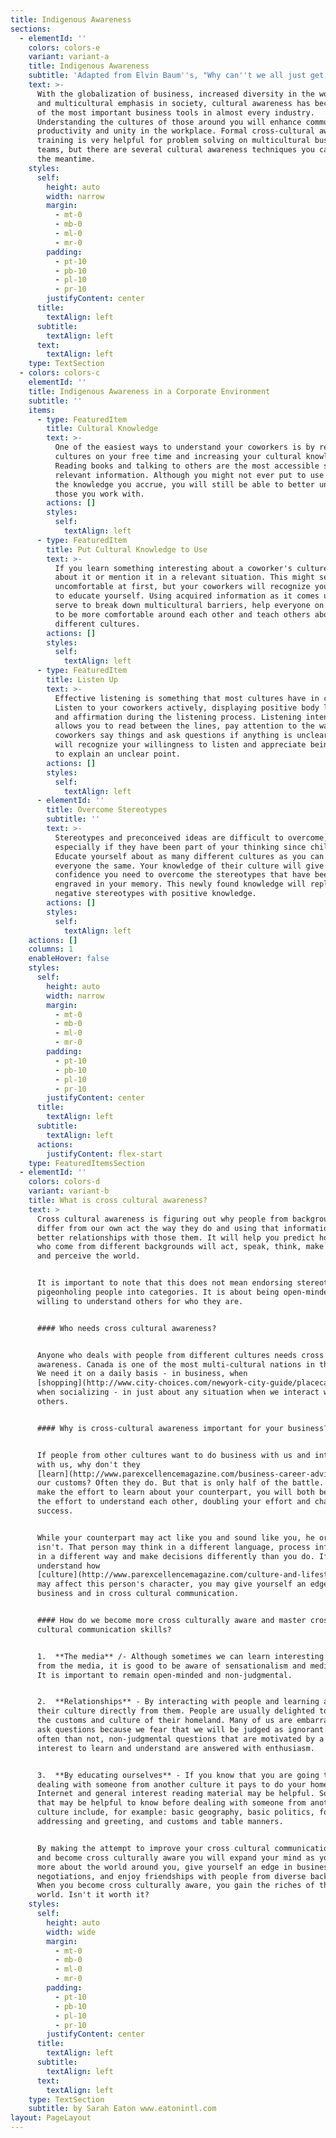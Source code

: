 ```yaml
---
title: Indigenous Awareness
sections:
  - elementId: ''
    colors: colors-e
    variant: variant-a
    title: Indigenous Awareness
    subtitle: 'Adapted from Elvin Baum''s, "Why can''t we all just get along."'
    text: >-
      With the globalization of business, increased diversity in the workplace
      and multicultural emphasis in society, cultural awareness has become one
      of the most important business tools in almost every industry.
      Understanding the cultures of those around you will enhance communication,
      productivity and unity in the workplace. Formal cross-cultural awareness
      training is very helpful for problem solving on multicultural business
      teams, but there are several cultural awareness techniques you can use in
      the meantime.
    styles:
      self:
        height: auto
        width: narrow
        margin:
          - mt-0
          - mb-0
          - ml-0
          - mr-0
        padding:
          - pt-10
          - pb-10
          - pl-10
          - pr-10
        justifyContent: center
      title:
        textAlign: left
      subtitle:
        textAlign: left
      text:
        textAlign: left
    type: TextSection
  - colors: colors-c
    elementId: ''
    title: Indigenous Awareness in a Corporate Environment
    subtitle: ''
    items:
      - type: FeaturedItem
        title: Cultural Knowledge
        text: >-
          One of the easiest ways to understand your coworkers is by researching
          cultures on your free time and increasing your cultural knowledge.
          Reading books and talking to others are the most accessible sources of
          relevant information. Although you might not ever put to use most of
          the knowledge you accrue, you will still be able to better understand
          those you work with.
        actions: []
        styles:
          self:
            textAlign: left
      - type: FeaturedItem
        title: Put Cultural Knowledge to Use
        text: >-
          If you learn something interesting about a coworker's culture, ask
          about it or mention it in a relevant situation. This might seem
          uncomfortable at first, but your coworkers will recognize your effort
          to educate yourself. Using acquired information as it comes up will
          serve to break down multicultural barriers, help everyone on your team
          to be more comfortable around each other and teach others about
          different cultures.
        actions: []
        styles:
          self:
            textAlign: left
      - type: FeaturedItem
        title: Listen Up
        text: >-
          Effective listening is something that most cultures have in common.
          Listen to your coworkers actively, displaying positive body language
          and affirmation during the listening process. Listening intently
          allows you to read between the lines, pay attention to the way your
          coworkers say things and ask questions if anything is unclear. They
          will recognize your willingness to listen and appreciate being asked
          to explain an unclear point.
        actions: []
        styles:
          self:
            textAlign: left
      - elementId: ''
        title: Overcome Stereotypes
        subtitle: ''
        text: >-
          Stereotypes and preconceived ideas are difficult to overcome,
          especially if they have been part of your thinking since childhood.
          Educate yourself about as many different cultures as you can and treat
          everyone the same. Your knowledge of their culture will give you the
          confidence you need to overcome the stereotypes that have been
          engraved in your memory. This newly found knowledge will replace your
          negative stereotypes with positive knowledge.
        actions: []
        styles:
          self:
            textAlign: left
    actions: []
    columns: 1
    enableHover: false
    styles:
      self:
        height: auto
        width: narrow
        margin:
          - mt-0
          - mb-0
          - ml-0
          - mr-0
        padding:
          - pt-10
          - pb-10
          - pl-10
          - pr-10
        justifyContent: center
      title:
        textAlign: left
      subtitle:
        textAlign: left
      actions:
        justifyContent: flex-start
    type: FeaturedItemsSection
  - elementId: ''
    colors: colors-d
    variant: variant-b
    title: What is cross cultural awareness?
    text: >
      Cross cultural awareness is figuring out why people from backgrounds that
      differ from our own act the way they do and using that information to have
      better relationships with those them. It will help you predict how people
      who come from different backgrounds will act, speak, think, make decisions
      and perceive the world.


      It is important to note that this does not mean endorsing stereotypes or
      pigeonholing people into categories. It is about being open-minded and
      willing to understand others for who they are.


      #### Who needs cross cultural awareness?


      Anyone who deals with people from different cultures needs cross cultural
      awareness. Canada is one of the most multi-cultural nations in the world.
      We need it on a daily basis - in business, when
      [shopping](http://www.city-choices.com/newyork-city-guide/placecategory/shopping-in-newyork-ny/),
      when socializing - in just about any situation when we interact with
      others.


      #### Why is cross-cultural awareness important for your business?


      If people from other cultures want to do business with us and interact
      with us, why don't they
      [learn](http://www.parexcellencemagazine.com/business-career-advice/event-planning/1115-what-is-the-best-room-set-up-for-a-live-event.html)
      our customs? Often they do. But that is only half of the battle. If you
      make the effort to learn about your counterpart, you will both be making
      the effort to understand each other, doubling your effort and chances for
      success.


      While your counterpart may act like you and sound like you, he or she
      isn't. That person may think in a different language, process information
      in a different way and make decisions differently than you do. If you
      understand how
      [culture](http://www.parexcellencemagazine.com/culture-and-lifestyle.html)
      may affect this person's character, you may give yourself an edge in
      business and in cross cultural communication.


      #### How do we become more cross culturally aware and master cross
      cultural communication skills?


      1.  **The media** /- Although sometimes we can learn interesting material
      from the media, it is good to be aware of sensationalism and media bias.
      It is important to remain open-minded and non-judgmental.


      2.  **Relationships** - By interacting with people and learning about
      their culture directly from them. People are usually delighted to about
      the customs and culture of their homeland. Many of us are embarrassed to
      ask questions because we fear that we will be judged as ignorant. More
      often than not, non-judgmental questions that are motivated by a sincere
      interest to learn and understand are answered with enthusiasm.


      3.  **By educating ourselves** - If you know that you are going to be
      dealing with someone from another culture it pays to do your homework. The
      Internet and general interest reading material may be helpful. Some things
      that may be helpful to know before dealing with someone from another
      culture include, for example: basic geography, basic politics, forms of
      addressing and greeting, and customs and table manners.


      By making the attempt to improve your cross cultural communication skills
      and become cross culturally aware you will expand your mind as you learn
      more about the world around you, give yourself an edge in business and
      negotiations, and enjoy friendships with people from diverse backgrounds.
      When you become cross culturally aware, you gain the riches of the whole
      world. Isn't it worth it?
    styles:
      self:
        height: auto
        width: wide
        margin:
          - mt-0
          - mb-0
          - ml-0
          - mr-0
        padding:
          - pt-10
          - pb-10
          - pl-10
          - pr-10
        justifyContent: center
      title:
        textAlign: left
      subtitle:
        textAlign: left
      text:
        textAlign: left
    type: TextSection
    subtitle: by Sarah Eaton www.eatonintl.com
layout: PageLayout
---
```

